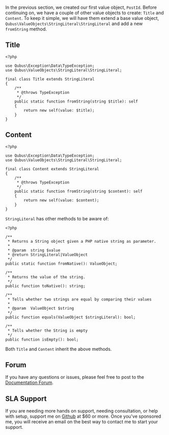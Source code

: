 In the previous section, we created our first value object, `PostId`. Before continuing on, we have a couple of other 
value objects to create: `Title` and `Content`. To keep it simple, we will have them extend a base value object, 
`Qubus\ValueObjects\StringLiteral\StringLiteral` and add a new `fromString` method.

Title
-----

    <?php

    use Qubus\Exception\Data\TypeException;
    use Qubus\ValueObjects\StringLiteral\StringLiteral;
    
    final class Title extends StringLiteral
    {
        /**
         * @throws TypeException
         */
        public static function fromString(string $title): self
        {
            return new self(value: $title);
        }
    }

Content
-------

    <?php

    use Qubus\Exception\Data\TypeException;
    use Qubus\ValueObjects\StringLiteral\StringLiteral;
    
    final class Content extends StringLiteral
    {
        /**
         * @throws TypeException
         */
        public static function fromString(string $content): self
        {
            return new self(value: $content);
        }
    }

`StringLiteral` has other methods to be aware of:

    <?php

    /**
     * Returns a String object given a PHP native string as parameter.
     *
     * @param  string $value
     * @return StringLiteral|ValueObject
     */
    public static function fromNative(): ValueObject;

    /**
     * Returns the value of the string.
     */
    public function toNative(): string;

    /**
     * Tells whether two strings are equal by comparing their values
     *
     * @param  ValueObject $string
     */
    public function equals(ValueObject $stringLiteral): bool;

    /**
     * Tells whether the String is empty
     */
    public function isEmpty(): bool;

Both `Title` and `Content` inherit the above methods.

Forum
-----

If you have any questions or issues, please feel free to post to the [Documentation Forum](https://codefyphp.com/community/documentation/).

SLA Support
-----------

If you are needing more hands on support, needing consultation, or help with setup, support me on [Github](https://github.com/sponsors/nomadicjosh) at $60 or more. Once you've sponsored me, you will receive an email on the best way to contact me to start your support.